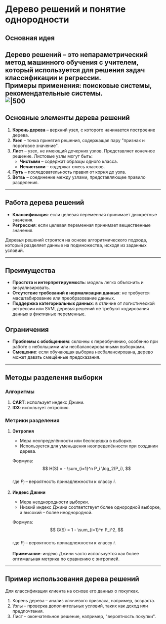 # Дерево решений и понятие однородности  

## Основная идея  
Дерево решений – это **непараметрический метод машинного обучения с учителем**, который используется для решения задач классификации и регрессии.  
Примеры применения: поисковые системы, рекомендательные системы.  
**![|500](https://lh7-rt.googleusercontent.com/docsz/AD_4nXcAichlIqlSF54Vh1pvE38TOvEH8chb7bJbB7E9dTO5nOzxiSJq-zgAiabgGGA1Uj3cXuYAZ07zANwiZsVqoKhmUwiZkg-0M8UDA8tW7monnxhViNsKb_WSolS1MW9KryXkv4dK5L7nz1czPsFXI4eMMav1?key=C1AMzwFdvttb7H1YBkknyQ)**
---

## Основные элементы дерева решений  
1. **Корень дерева** – верхний узел, с которого начинается построение дерева.  
2. **Узел** – точка принятия решения, содержащая пару "признак и пороговое значение".  
3. **Лист** – узел, не имеющий дочерних узлов. Представляет конечное решение. Листовые узлы могут быть:  
   - **Чистыми** – содержат образцы одного класса.  
   - **Нечистыми** – содержат смесь классов.  
4. **Путь** – последовательность правил от корня до узла.  
5. **Ветвь** – соединение между узлами, представляющее правило разделения.  

---

## Работа дерева решений  
- **Классификация**: если целевая переменная принимает дискретные значения.  
- **Регрессия**: если целевая переменная принимает вещественные значения.  

Деревья решений строятся на основе алгоритмического подхода, который разделяет данные на подмножества, исходя из заданных условий.  

---

## Преимущества  
- **Простота и интерпретируемость**: модель легко объяснить и визуализировать.  
- **Отсутствие требований к нормализации данных**: не требуется масштабирование или преобразование данных.  
- **Поддержка категориальных данных**: в отличие от логистической регрессии или SVM, деревья решений не требуют кодирования данных в фиктивные переменные.  

## Ограничения  
- **Проблемы с обобщением**: склонны к переобучению, особенно при работе с небольшими или несбалансированными выборками.  
- **Смещение**: если обучающая выборка несбалансирована, дерево может давать смещённые предсказания.  

---

## Методы разделения выборки  
### Алгоритмы  
1. **CART**: использует индекс Джини.  
2. **ID3**: использует энтропию.  

### Метрики разделения  
1. **Энтропия**  
   - Мера неопределённости или беспорядка в выборке.  
   - Используется для уменьшения неопределённости при создании дерева.  

   Формула:  
   $$  
   H(S) = - \sum_{i=1}^n P_i \log_2(P_i),  
   $$  
   где $P_i$ – вероятность принадлежности к классу $i$.  

2. **Индекс Джини**  
   - Мера неоднородности выборки.  
   - Низкий индекс Джини соответствует более однородной выборке, а высокий – более неоднородной.  

   Формула:  
   $$  
   G(S) = 1 - \sum_{i=1}^n P_i^2,  
   $$  
   где $P_i$ – вероятность принадлежности к классу $i$.  

   **Примечание**: индекс Джини часто используется как более оптимальная метрика по сравнению с энтропией.  

---

## Пример использования дерева решений  
Для классификации клиента на основе его данных о покупках.  
1. Корень дерева – анализ ключевого признака, например, возраста.  
2. Узлы – проверка дополнительных условий, таких как доход или предпочтения.  
3. Лист – окончательное решение, например, "вероятность покупки".  
